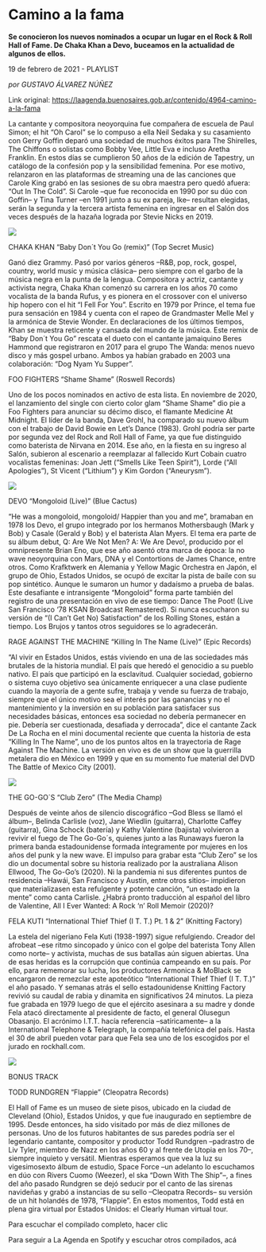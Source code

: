 # Camino a la fama

**Se conocieron los nuevos nominados a ocupar un lugar en el Rock & Roll Hall of Fame. De Chaka Khan a Devo, buceamos en la actualidad de algunos de ellos.**

19 de febrero de 2021 - PLAYLIST

_por GUSTAVO ÁLVAREZ NÚÑEZ_

Link original: https://laagenda.buenosaires.gob.ar/contenido/4964-camino-a-la-fama



La cantante y compositora neoyorquina fue compañera de escuela de Paul Simon; el hit “Oh Carol” se lo compuso a ella Neil Sedaka y su casamiento con Gerry Goffin deparó una sociedad de muchos éxitos para The Shirelles, The Chiffons o solistas como Bobby Vee, Little Eva e incluso Aretha Franklin. En estos días se cumplieron 50 años de la edición de Tapestry, un catálogo de la confesión pop y la sensibilidad femenina. Por ese motivo, relanzaron en las plataformas de streaming una de las canciones que Carole King grabó en las sesiones de su obra maestra pero quedó afuera: “Out In The Cold”. Si Carole –que fue reconocida en 1990 por su dúo con Goffin– y Tina Turner –en 1991 junto a su ex pareja, Ike– resultan elegidas, serán la segunda y la tercera artista femenina en ingresar en el Salón dos veces después de la hazaña lograda por Stevie Nicks en 2019.




![](https://cdn.flowlikemusic.com/files/images/45451/3a298bb1-0712-48b6-aa04-125e8e3d4942.jpeg)




CHAKA KHAN “Baby Don´t You Go (remix)” (Top Secret Music)




Ganó diez Grammy. Pasó por varios géneros –R&B, pop, rock, gospel, country, world music y música clásica– pero siempre con el garbo de la música negra en la punta de la lengua. Compositora y actriz, cantante y activista negra, Chaka Khan comenzó su carrera en los años 70 como vocalista de la banda Rufus, y es pionera en el crossover con el universo hip hopero con el hit “I Fell For You”. Escrito en 1979 por Prince, el tema fue pura sensación en 1984 y cuenta con el rapeo de Grandmaster Melle Mel y la armónica de Stevie Wonder. En declaraciones de los últimos tiempos, Khan se muestra reticente y cansada del mundo de la música. Este remix de “Baby Don´t You Go” rescata el dueto con el cantante jamaiquino Beres Hammond que registraron en 2017 para el grupo The Wanda: menos nuevo disco y más gospel urbano. Ambos ya habían grabado en 2003 una colaboración: “Dog Nyam Yu Supper”.




FOO FIGHTERS “Shame Shame” (Roswell Records)




Uno de los pocos nominados en activo de esta lista. En noviembre de 2020, el lanzamiento del single con cierto color glam “Shame Shame” dio pie a Foo Fighters para anunciar su décimo disco, el flamante Medicine At Midnight. El líder de la banda, Dave Grohl, ha comparado su nuevo álbum con el trabajo de David Bowie en Let’s Dance (1983). Grohl podría ser parte por segunda vez del Rock and Roll Hall of Fame, ya que fue distinguido como baterista de Nirvana en 2014. Ese año, en la fiesta en su ingreso al Salón, subieron al escenario a reemplazar al fallecido Kurt Cobain cuatro vocalistas femeninas: Joan Jett (“Smells Like Teen Spirit”), Lorde (“All Apologies”), St Vicent (“Lithium”) y Kim Gordon (“Aneurysm”).




![](https://cdn.flowlikemusic.com/files/images/45452/ac072091-eaa9-43a3-9780-48d6406a654b.jpeg)




DEVO “Mongoloid (Live)” (Blue Cactus)




“He was a mongoloid, mongoloid/ Happier than you and me”, bramaban en 1978 los Devo, el grupo integrado por los hermanos Mothersbaugh (Mark y Bob) y Casale (Gerald y Bob) y el baterista Alan Myers. El tema era parte de su álbum debut, Q: Are We Not Men? A: We Are Devo!, producido por el omnipresente Brian Eno, que ese año asentó otra marca de época: la no wave neoyorquina con Mars, DNA y el Contortions de James Chance, entre otros. Como Krafktwerk en Alemania y Yellow Magic Orchestra en Japón, el grupo de Ohio, Estados Unidos, se ocupó de excitar la pista de baile con su pop sintético. Aunque le sumaron un humor y dadaísmo a prueba de balas. Este desafiante e intransigente “Mongoloid” forma parte también del registro de una presentación en vivo de ese tiempo: Dance The Poot! (Live San Francisco ‘78 KSAN Broadcast Remastered). Si nunca escucharon su versión de “(I Can’t Get No) Satisfaction” de los Rolling Stones, están a tiempo. Los Brujos y tantos otros seguidores se lo agradecerán.




RAGE AGAINST THE MACHINE “Killing In The Name (Live)” (Epic Records)




“Al vivir en Estados Unidos, estás viviendo en una de las sociedades más brutales de la historia mundial. El país que heredó el genocidio a su pueblo nativo. El país que participó en la esclavitud. Cualquier sociedad, gobierno o sistema cuyo objetivo sea únicamente enriquecer a una clase pudiente cuando la mayoría de a gente sufre, trabaja y vende su fuerza de trabajo, siempre que el único motivo sea el interés por las ganancias y no el mantenimiento y la inversión en su población para satisfacer sus necesidades básicas, entonces esa sociedad no debería permanecer en pie. Debería ser cuestionada, desafiada y derrocada”, dice el cantante Zack De La Rocha en el mini documental reciente que cuenta la historia de esta “Killing In The Name”, uno de los puntos altos en la trayectoria de Rage Against The Machine. La versión en vivo es de un show que la guerrilla metalera dio en México en 1999 y que en su momento fue material del DVD The Battle of Mexico City (2001).




![](https://cdn.flowlikemusic.com/files/images/45453/94012d9d-b3ad-4644-a812-86209e42c292.jpeg)




THE GO-GO´S “Club Zero” (The Media Champ)




Después de veinte años de silencio discográfico –God Bless se llamó el álbum–, Belinda Carlisle (voz), Jane Wiedlin (guitarra), Charlotte Caffey (guitarra), Gina Schock (batería) y Kathy Valentine (bajista) volvieron a revivir el fuego de The Go-Go´s, quienes junto a las Runaways fueron la primera banda estadounidense formada íntegramente por mujeres en los años del punk y la new wave. El impulso para grabar esta “Club Zero” se los dio un documental sobre su historia realizado por la australiana Alison Ellwood, The Go-Go’s (2020). Ni la pandemia ni sus diferentes puntos de residencia –Hawái, San Francisco y Austin, entre otros sitios– impidieron que materializasen esta refulgente y potente canción, “un estado en la mente” como canta Carlisle. ¿Habrá pronto traducción al español del libro de Valentine, All I Ever Wanted: A Rock ‘n’ Roll Memoir (2020)?




FELA KUTI “International Thief Thief (I T. T.) Pt. 1 & 2” (Knitting Factory)




La estela del nigeriano Fela Kuti (1938-1997) sigue refulgiendo. Creador del afrobeat –ese ritmo sincopado y único con el golpe del baterista Tony Allen como norte– y activista, muchas de sus batallas aún siguen abiertas. Una de esas heridas es la corrupción que continúa campeando en su país. Por ello, para rememorar su lucha, los productores Armonica & MoBlack se encargaron de remezclar este apoteótico “International Thief Thief (I T. T.)” el año pasado. Y semanas atrás el sello estadounidense Knitting Factory revivió su caudal de rabia y dinamita en significativos 24 minutos. La pieza fue grabada en 1979 luego de que el ejército asesinara a su madre y donde Fela atacó directamente al presidente de facto, el general Olusegun Obasanjo. El acrónimo I.T.T. hacía referencia –satíricamente– a la International Telephone & Telegraph, la compañía telefónica del país. Hasta el 30 de abril pueden votar para que Fela sea uno de los escogidos por el jurado en rockhall.com.




![](https://cdn.flowlikemusic.com/files/images/45454/fb14062c-74d7-47ea-a7c7-c02f7f08969d.jpeg)




BONUS TRACK




TODD RUNDGREN “Flappie” (Cleopatra Records)




El Hall of Fame es un museo de siete pisos, ubicado en la ciudad de Cleveland (Ohio), Estados Unidos, y que fue inaugurado en septiembre de 1995. Desde entonces, ha sido visitado por más de diez millones de personas. Uno de los futuros habitantes de sus paredes podría ser el legendario cantante, compositor y productor Todd Rundgren –padrastro de Liv Tyler, miembro de Nazz en los años 60 y al frente de Utopia en los 70–, siempre inquieto y versátil. Mientras esperamos que vea la luz su vigesimosexto álbum de estudio, Space Force –un adelanto lo escuchamos en dúo con Rivers Cuomo (Weezer), el ska “Down With The Ship”–, a fines del año pasado Rundgren se dejó seducir por el canto de las sirenas navideñas y grabó a instancias de su sello –Cleopatra Records– su versión de un hit holandés de 1978, “Flappie”. En estos momentos, Todd está en plena gira virtual por Estados Unidos: el Clearly Human virtual tour.




Para escuchar el compilado completo, hacer clic




Para seguir a La Agenda en Spotify y escuchar otros compilados, acá



